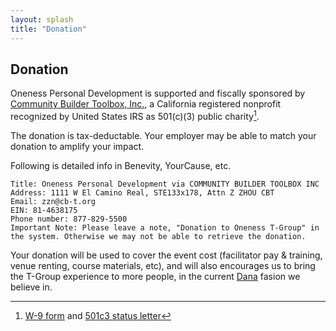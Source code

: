```yaml
---
layout: splash
title: "Donation"
---
```

## Donation

Oneness Personal Development is supported and fiscally sponsored by [Community Builder Toolbox, Inc.](https://cb-t.org/), a California registered nonprofit recognized by United States IRS as 501(c)(3) public charity[^1].

The donation is tax-deductable. Your employer may be able to match your donation to amplify your impact.

Following is detailed info in Benevity, YourCause, etc. 

    Title: Oneness Personal Development via COMMUNITY BUILDER TOOLBOX INC
    Address: 1111 W El Camino Real, STE133x178, Attn Z ZHOU CBT
    Email: zzn@cb-t.org 
    EIN: 81-4638175 
    Phone number: 877-829-5500
    Important Note: Please leave a note, "Donation to Oneness T-Group" in the system. Otherwise we may not be able to retrieve the donation.

Your donation will be used to cover the event cost (facilitator pay & training, venue renting, course materials, etc), and will also encourages us to bring the T-Group experience to more people, in the current [Dana](https://en.wikipedia.org/wiki/D%C4%81na) fasion we believe in. 

[^1]: [W-9 form](https://www.cb-t.org/files/2019-W9.pdf) and [501c3 status letter](https://www.cb-t.org/files/501c3-letter-2019.pdf)
